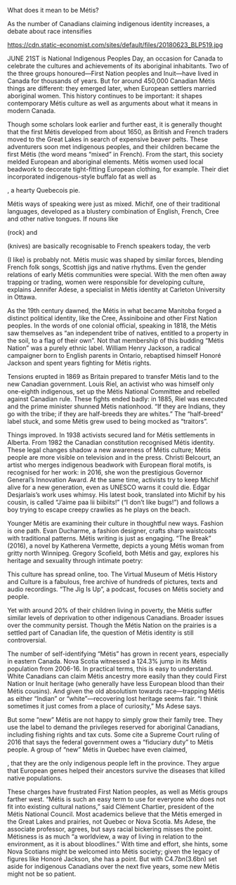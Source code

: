 What does it mean to be Métis?

As the number of Canadians claiming indigenous identity increases, a debate about race intensifies

https://cdn.static-economist.com/sites/default/files/20180623_BLP519.jpg

JUNE 21ST is National Indigenous Peoples Day, an occasion for Canada to celebrate the cultures and achievements of its aboriginal inhabitants. Two of the three groups honoured—First Nation peoples and Inuit—have lived in Canada for thousands of years. But for around 450,000 Canadian Métis things are different: they emerged later, when European settlers married aboriginal women. This history continues to be important: it shapes contemporary Métis culture as well as arguments about what it means in modern Canada.

Though some scholars look earlier and further east, it is generally thought that the first Métis developed from about 1650, as British and French traders moved to the Great Lakes in search of expensive beaver pelts. These adventurers soon met indigenous peoples, and their children became the first Métis (the word means “mixed” in French). From the start, this society melded European and aboriginal elements. Métis women used local beadwork to decorate tight-fitting European clothing, for example. Their diet incorporated indigenous-style buffalo fat as well as 

, a hearty Quebecois pie.

Métis ways of speaking were just as mixed. Michif, one of their traditional languages, developed as a blustery combination of English, French, Cree and other native tongues. If nouns like 

 (rock) and 

 (knives) are basically recognisable to French speakers today, the verb 

 (I like) is probably not. Métis music was shaped by similar forces, blending French folk songs, Scottish jigs and native rhythms. Even the gender relations of early Métis communities were special. With the men often away trapping or trading, women were responsible for developing culture, explains Jennifer Adese, a specialist in Métis identity at Carleton University in Ottawa.

As the 19th century dawned, the Métis in what became Manitoba forged a distinct political identity, like the Cree, Assiniboine and other First Nation peoples. In the words of one colonial official, speaking in 1818, the Métis saw themselves as “an independent tribe of natives, entitled to a property in the soil, to a flag of their own”. Not that membership of this budding “Métis Nation” was a purely ethnic label. William Henry Jackson, a radical campaigner born to English parents in Ontario, rebaptised himself Honoré Jackson and spent years fighting for Métis rights.

Tensions erupted in 1869 as Britain prepared to transfer Métis land to the new Canadian government. Louis Riel, an activist who was himself only one-eighth indigenous, set up the Métis National Committee and rebelled against Canadian rule. These fights ended badly: in 1885, Riel was executed and the prime minister shunned Métis nationhood. “If they are Indians, they go with the tribe; if they are half-breeds they are whites.” The “half-breed” label stuck, and some Métis grew used to being mocked as “traitors”.

Things improved. In 1938 activists secured land for Métis settlements in Alberta. From 1982 the Canadian constitution recognised Métis identity. These legal changes shadow a new awareness of Métis culture; Métis people are more visible on television and in the press. Christi Belcourt, an artist who merges indigenous beadwork with European floral motifs, is recognised for her work: in 2016, she won the prestigious Governor General’s Innovation Award. At the same time, activists try to keep Michif alive for a new generation, even as UNESCO warns it could die. Edgar Desjarlais’s work uses whimsy. His latest book, translated into Michif by his cousin, is called “J’aime paa lii biibiits!” (“I don’t like bugs!”) and follows a boy trying to escape creepy crawlies as he plays on the beach.

Younger Métis are examining their culture in thoughtful new ways. Fashion is one path. Evan Ducharme, a fashion designer, crafts sharp waistcoats with traditional patterns. Métis writing is just as engaging. “The Break” (2016), a novel by Katherena Vermette, depicts a young Métis woman from gritty north Winnipeg. Gregory Scofield, both Métis and gay, explores his heritage and sexuality through intimate poetry:

This culture has spread online, too. The Virtual Museum of Métis History and Culture is a fabulous, free archive of hundreds of pictures, texts and audio recordings. “The Jig Is Up”, a podcast, focuses on Métis society and people.

Yet with around 20% of their children living in poverty, the Métis suffer similar levels of deprivation to other indigenous Canadians. Broader issues over the community persist. Though the Métis Nation on the prairies is a settled part of Canadian life, the question of Métis identity is still controversial.

The number of self-identifying “Métis” has grown in recent years, especially in eastern Canada. Nova Scotia witnessed a 124.3% jump in its Métis population from 2006-16. In practical terms, this is easy to understand. White Canadians can claim Métis ancestry more easily than they could First Nation or Inuit heritage (who generally have less European blood than their Métis cousins). And given the old absolutism towards race—trapping Métis as either “Indian” or “white”—recovering lost heritage seems fair. “I think sometimes it just comes from a place of curiosity,” Ms Adese says.

But some “new” Métis are not happy to simply grow their family tree. They use the label to demand the privileges reserved for aboriginal Canadians, including fishing rights and tax cuts. Some cite a Supreme Court ruling of 2016 that says the federal government owes a “fiduciary duty” to Métis people. A group of “new” Métis in Quebec have even claimed, 

, that they are the only indigenous people left in the province. They argue that European genes helped their ancestors survive the diseases that killed native populations.

These charges have frustrated First Nation peoples, as well as Métis groups farther west. “Métis is such an easy term to use for everyone who does not fit into existing cultural nations,” said Clément Chartier, president of the Métis National Council. Most academics believe that the Métis emerged in the Great Lakes and prairies, not Quebec or Nova Scotia. Ms Adese, the associate professor, agrees, but says racial bickering misses the point. Métisness is as much “a worldview, a way of living in relation to the environment, as it is about bloodlines.” With time and effort, she hints, some Nova Scotians might be welcomed into Métis society; given the legacy of figures like Honoré Jackson, she has a point. But with C$4.7bn ($3.6bn) set aside for indigenous Canadians over the next five years, some new Métis might not be so patient.